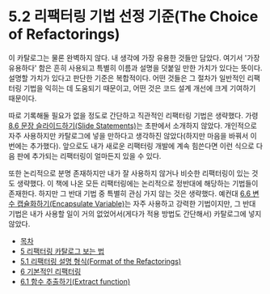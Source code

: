 # 5.2 리팩터링 기법 선정 기준(The Choice of Refactorings)
이 카탈로그는 물론 완벽하지 않다. 내 생각에 가장 유용한 것들만 담았다. 여기서 '가장 유용하다' 함은 흔히 사용되고 특별히 이름과 설명을 덧붙일 만한 가치가 있다는 뜻이다. 설명할 가치가 있다고 판단한 기준은 복합적이다. 어떤 것들은 그 절차가 일반적인 리팩터링 기법을 익히는 데 도움되기 때문이고, 어떤 것은 코드 설계 개선에 크게 기여하기 때문이다.

따로 기록해둘 필요가 없을 정도로 간단하고 직관적인 리팩터링 기법은 생략했다. 가령 [8.6 문장 슬라이드하기(Slide Statements)](https://github.com/wonder13662/refactoring-v2/blob/writing/chapter08/8-6.md)는 초판에서 소개하지 않았다. 개인적으로 자주 사용하지만 카탈로그에 넣을 만하다고 생각하진 않았다(하지만 마음을 바꿔서 이번에는 추가했다). 앞으로도 내가 새로운 리팩터링 개발에 계속 힘쓴다면 이런 식으로 다음 판에 추가되는 리팩터링이 얼마든지 있을 수 있다.

또한 논리적으로 분명 존재하지만 내가 잘 사용하지 않거나 비슷한 리팩터링이 있는 것도 생략했다. 이 책에 나온 모든 리팩터링에는 논리적으로 정반대에 해당하는 기법들이 존재한다. 하지만 그 반대 기법 중 특별히 관심 가지 않는 것은 생략했다. 예컨대 [6.6 변수 캡슐화하기(Encapsulate Variable)](https://github.com/wonder13662/refactoring-v2/blob/writing/chapter06/6-6.md)는 자주 사용하고 강력한 기법이지만, 그 반대 기법은 내가 사용할 일이 거의 없었어서(게다가 적용 방법도 간단해서) 카탈로그에 넣지 않았다.

- [목차](https://github.com/wonder13662/refactoring-v2/blob/writing/README.md)
- [5 리팩터링 카탈로그 보는 법](https://github.com/wonder13662/refactoring-v2/blob/writing/chapter05)
- [5.1 리팩터링 설명 형식(Format of the Refactorings)](https://github.com/wonder13662/refactoring-v2/blob/writing/chapter05/5-1.md)
- [6 기본적인 리팩터링](https://github.com/wonder13662/refactoring-v2/blob/writing/chapter06)
- [6.1 함수 추출하기(Extract function)](https://github.com/wonder13662/refactoring-v2/blob/writing/chapter06/6-1.md)